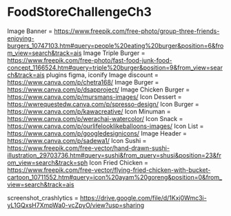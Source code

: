 # FoodStoreChallengeCh3
Image Banner = https://www.freepik.com/free-photo/group-three-friends-enjoying-burgers_10747103.htm#query=people%20eating%20burger&position=6&from_view=search&track=ais
Image Triple Burger = https://www.freepik.com/free-photo/fast-food-junk-food-concept_1166524.htm#query=triple%20burger&position=9&from_view=search&track=ais
plugins figma, iconify
Image discount = https://www.canva.com/p/chetra168/
Image Burger = https://www.canva.com/p/dsapproject/
Image Chicken Burger = https://www.canva.com/p/mursmans-images/
Icon  Dessert = https://wwrequestedw.canva.com/p/spresso-design/
Icon Burger = https://www.canva.com/p/kawacreative/
Icon Minuman = https://www.canva.com/p/werachai-watercolor/
Icon Snack = https://www.canva.com/p/ourlifelooklikeballoons-images/
Icon List = https://www.canva.com/p/googledesignicons/
Image Header = https://www.canva.com/p/sadewa1/
Icon Sushi = https://www.freepik.com/free-vector/hand-drawn-sushi-illustration_29703736.htm#query=sushi&from_query=shusi&position=23&from_view=search&track=sph
Icon Fried Chicken = https://www.freepik.com/free-vector/flying-fried-chicken-with-bucket-cartoon_10711552.htm#query=icon%20ayam%20goreng&position=0&from_view=search&track=ais

screenshot_crashlytics = https://drive.google.com/file/d/1Kxj0Wmc3i-yL1GQxsH7XmpWa0-vcZpyO/view?usp=sharing
